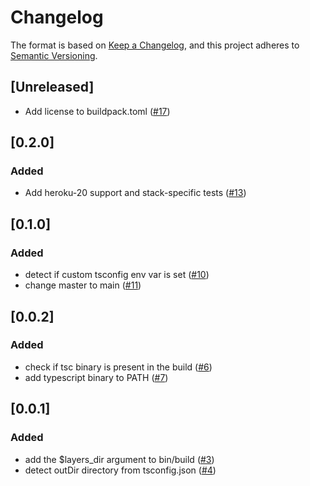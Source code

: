 # Changelog
The format is based on [Keep a Changelog](https://keepachangelog.com/en/1.0.0/),
and this project adheres to [Semantic Versioning](https://semver.org/spec/v2.0.0.html).

## [Unreleased]
- Add license to buildpack.toml ([#17](https://github.com/heroku/buildpacks-node/pull/17))

## [0.2.0]
### Added
- Add heroku-20 support and stack-specific tests ([#13](https://github.com/heroku/nodejs-typescript-buildpack/pull/13))

## [0.1.0]
### Added
- detect if custom tsconfig env var is set ([#10](https://github.com/heroku/nodejs-typescript-buildpack/pull/10))
- change master to main ([#11](https://github.com/heroku/nodejs-typescript-buildpack/pull/11))

## [0.0.2]
### Added
- check if tsc binary is present in the build ([#6](https://github.com/heroku/nodejs-typescript-buildpack/pull/6))
- add typescript binary to PATH ([#7](https://github.com/heroku/nodejs-typescript-buildpack/pull/7))

## [0.0.1]
### Added
- add the $layers_dir argument to bin/build ([#3](https://github.com/heroku/nodejs-typescript-buildpack/pull/3))
- detect outDir directory from tsconfig.json ([#4](https://github.com/heroku/nodejs-typescript-buildpack/pull/4))

